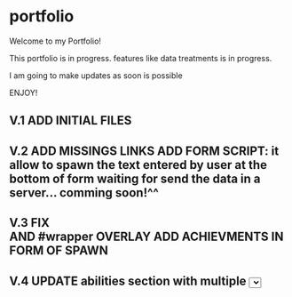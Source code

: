 # portfolio
Welcome to my Portfolio!

This portfolio is in progress.
features like data treatments is in progress.

I am going to make updates as soon is possible

ENJOY!

V.1
ADD INITIAL FILES
-----------------------------------------------
V.2 
ADD MISSINGS LINKS
ADD FORM SCRIPT: it allow to spawn the text entered by user at the bottom of form
waiting for send the data in a server... comming soon!^^
-----------------------------------------------
V.3
FIX <aside> AND #wrapper OVERLAY
ADD ACHIEVMENTS IN FORM OF SPAWN <div>
-----------------------------------------------
V.4
UPDATE abilities section with multiple <select>
-----------------------------------------------

